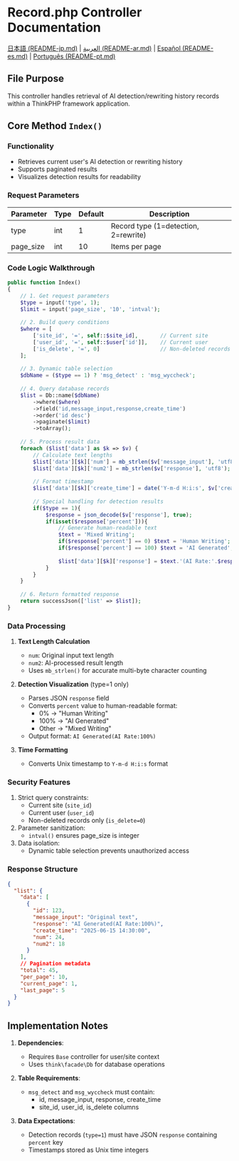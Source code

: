 # Record.php Controller Documentation
[日本語 (README-jp.md)](README-jp.md) | [العربية (README-ar.md)](README-ar.md) | [Español (README-es.md)](README-es.md) | [Português (README-pt.md)](README-pt.md)

## File Purpose
This controller handles retrieval of AI detection/rewriting history records within a ThinkPHP framework application.

## Core Method `Index()`

### Functionality
- Retrieves current user's AI detection or rewriting history
- Supports paginated results
- Visualizes detection results for readability

### Request Parameters
| Parameter    | Type | Default | Description                     |
|--------------|------|---------|---------------------------------|
| type         | int  | 1       | Record type (1=detection, 2=rewrite) |
| page_size    | int  | 10      | Items per page                  |

### Code Logic Walkthrough

```php
public function Index()
{
    // 1. Get request parameters
    $type = input('type', 1);
    $limit = input('page_size', '10', 'intval');
    
    // 2. Build query conditions
    $where = [
        ['site_id', '=', self::$site_id],       // Current site
        ['user_id', '=', self::$user['id']],    // Current user
        ['is_delete', '=', 0]                   // Non-deleted records
    ];
    
    // 3. Dynamic table selection
    $dbName = ($type == 1) ? 'msg_detect' : 'msg_wyccheck';
    
    // 4. Query database records
    $list = Db::name($dbName)
        ->where($where)
        ->field('id,message_input,response,create_time')
        ->order('id desc')
        ->paginate($limit)
        ->toArray();
    
    // 5. Process result data
    foreach ($list['data'] as $k => $v) {
        // Calculate text lengths
        $list['data'][$k]['num'] = mb_strlen($v['message_input'], 'utf8');
        $list['data'][$k]['num2'] = mb_strlen($v['response'], 'utf8');
        
        // Format timestamp
        $list['data'][$k]['create_time'] = date('Y-m-d H:i:s', $v['create_time']);
        
        // Special handling for detection results
        if($type == 1){
            $response = json_decode($v['response'], true);
            if(isset($response['percent'])){
                // Generate human-readable text
                $text = 'Mixed Writing';
                if($response['percent'] == 0) $text = 'Human Writing';
                if($response['percent'] == 100) $text = 'AI Generated';
                
                $list['data'][$k]['response'] = $text.'(AI Rate:'.$response['percent'].'%)';
            }
        }
    }
    
    // 6. Return formatted response
    return successJson(['list' => $list]);
}
```
### Data Processing
1. **Text Length Calculation**  
   - `num`: Original input text length
   - `num2`: AI-processed result length
   - Uses `mb_strlen()` for accurate multi-byte character counting

2. **Detection Visualization** (type=1 only)
   - Parses JSON `response` field
   - Converts `percent` value to human-readable format:
     - 0% → "Human Writing"
     - 100% → "AI Generated"
     - Other → "Mixed Writing"
   - Output format: `AI Generated(AI Rate:100%)`

3. **Time Formatting**  
   - Converts Unix timestamp to `Y-m-d H:i:s` format

### Security Features
1. Strict query constraints:
   - Current site (`site_id`)
   - Current user (`user_id`)
   - Non-deleted records only (`is_delete=0`)
2. Parameter sanitization:
   - `intval()` ensures page_size is integer
3. Data isolation:
   - Dynamic table selection prevents unauthorized access

### Response Structure
```json
{
  "list": {
    "data": [
      {
        "id": 123,
        "message_input": "Original text",
        "response": "AI Generated(AI Rate:100%)",
        "create_time": "2025-06-15 14:30:00",
        "num": 24,
        "num2": 18
      }
    ],
    // Pagination metadata
    "total": 45,
    "per_page": 10,
    "current_page": 1,
    "last_page": 5
  }
}
```

## Implementation Notes
1. **Dependencies**:
   - Requires `Base` controller for user/site context
   - Uses `think\facade\Db` for database operations

2. **Table Requirements**:
   - `msg_detect` and `msg_wyccheck` must contain:
     - id, message_input, response, create_time
     - site_id, user_id, is_delete columns

3. **Data Expectations**:
   - Detection records (`type=1`) must have JSON `response` containing `percent` key
   - Timestamps stored as Unix time integers
